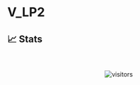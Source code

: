 # V_LP2
## 📈 Stats

<div align="center">
    <br>
    <br />
    <img src="https://visitor-badge.laobi.icu/badge?page_id=wnbhkr.64755662" alt="visitors">
</div>
